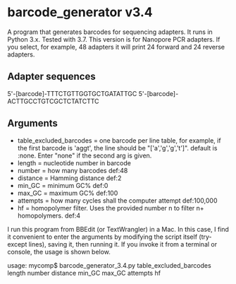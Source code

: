 # barcode_generator v3.4
A program that generates barcodes for sequencing adapters. It runs in Python 3.x. Tested with 3.7.
This version is for Nanopore PCR adapters. If you select, for example, 48 adapters it will print 
24 forward and 24 reverse adapters. 

## Adapter sequences
5'-[barcode]-TTTCTGTTGGTGCTGATATTGC
5'-[barcode]-ACTTGCCTGTCGCTCTATCTTC

## Arguments
* table_excluded_barcodes = one barcode per line table, for example, if the first barcode is 'aggt', the line
should be "['a','g','g','t']". default is :none. Enter "none" if the second arg is given. 
* length = nucleotide number in barcode 
* number = how many barcodes def:48
* distance = Hamming distance def:2
* min_GC = minimum GC% def:0
* max_GC = maximum GC% def:100
* attempts = how many cycles shall the computer attempt def:100,000
* hf = homopolymer filter. Uses the provided number n to filter n+ homopolymers. def:4

I run this program from BBEdit (or TextWrangler) in a Mac. In this case, I find it convenient to enter the arguments
by modifying the script itself (try-except lines), saving it, then running it. If you invoke it from a terminal or console, the usage is shown below.  

usage: mycomp$ barcode_generator_3.4.py table_excluded_barcodes length number distance min_GC max_GC attempts hf


